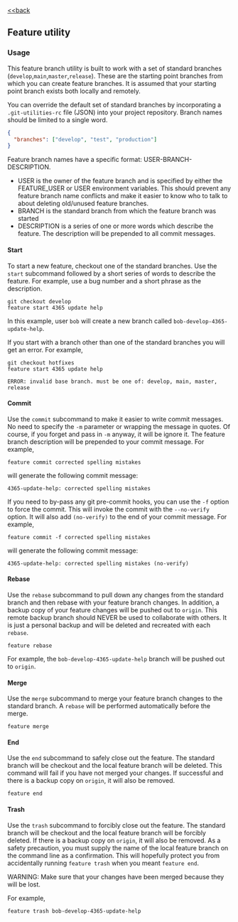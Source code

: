[<<back](README.md)

## Feature utility

### Usage

This feature branch utility is built to work with a set of standard branches (`develop`,`main`,`master`,`release`).
These are the starting point branches from which you can create feature branches.
It is assumed that your starting point branch exists both locally and remotely.

You can override the default set of standard branches by incorporating a `.git-utilities-rc` file (JSON) into your project repository.
Branch names should be limited to a single word.

```json
{
  "branches": ["develop", "test", "production"]
}
```

Feature branch names have a specific format: USER-BRANCH-DESCRIPTION.

- USER is the owner of the feature branch and is specified by either the FEATURE_USER or USER environment variables. This should prevent any feature branch name conflicts and make it easier to know who to talk to about deleting old/unused feature branches.
- BRANCH is the standard branch from which the feature branch was started
- DESCRIPTION is a series of one or more words which describe the feature. The description will be prepended to all commit messages.

#### Start

To start a new feature, checkout one of the standard branches.
Use the `start` subcommand followed by a short series of words to describe the feature.
For example, use a bug number and a short phrase as the description.

```
git checkout develop
feature start 4365 update help
```

In this example, user `bob` will create a new branch called `bob-develop-4365-update-help`.

If you start with a branch other than one of the standard branches you will get an error.
For example,

```
git checkout hotfixes
feature start 4365 update help

ERROR: invalid base branch. must be one of: develop, main, master, release
```

#### Commit

Use the `commit` subcommand to make it easier to write commit messages.
No need to specify the `-m` parameter or wrapping the message in quotes.
Of course, if you forget and pass in `-m` anyway, it will be ignore it.
The feature branch description will be prepended to your commit message.
For example,

```
feature commit corrected spelling mistakes
```

will generate the following commit message:

```
4365-update-help: corrected spelling mistakes
```

If you need to by-pass any git pre-commit hooks, you can use the `-f` option to force the commit.
This will invoke the commit with the `--no-verify` option.
It will also add `(no-verify)` to the end of your commit message. For example,

```
feature commit -f corrected spelling mistakes
```

will generate the following commit message:

```
4365-update-help: corrected spelling mistakes (no-verify)
```

#### Rebase

Use the `rebase` subcommand to pull down any changes from the standard branch and then rebase with your feature branch changes.
In addition, a backup copy of your feature changes will be pushed out to `origin`.
This remote backup branch should NEVER be used to collaborate with others.
It is just a personal backup and will be deleted and recreated with each `rebase`.

```
feature rebase
```

For example, the `bob-develop-4365-update-help` branch will be pushed out to `origin`.

#### Merge

Use the `merge` subcommand to merge your feature branch changes to the standard branch.
A `rebase` will be performed automatically before the merge.

```
feature merge
```

#### End

Use the `end` subcommand to safely close out the feature.
The standard branch will be checkout and the local feature branch will be deleted.
This command will fail if you have not merged your changes.
If successful and there is a backup copy on `origin`, it will also be removed.

```
feature end
```

#### Trash

Use the `trash` subcommand to forcibly close out the feature.
The standard branch will be checkout and the local feature branch will be forcibly deleted.
If there is a backup copy on `origin`, it will also be removed.
As a safety precaution, you must supply the name of the local feature branch on the command line as
a confirmation. This will hopefully protect you from accidentally running `feature trash` when you meant `feature end`.

WARNING: Make sure that your changes have been merged because they will be lost.

For example,

```
feature trash bob-develop-4365-update-help
```
